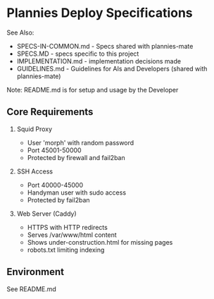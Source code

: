 # Plannies Deploy Specifications

See Also:
- SPECS-IN-COMMON.md - Specs shared with plannies-mate
- SPECS.MD - specs specific to this project
- IMPLEMENTATION.md - implementation decisions made
- GUIDELINES.md - Guidelines for AIs and Developers (shared with plannies-mate)

Note: README.md is for setup and usage by the Developer

## Core Requirements

1. Squid Proxy
   - User 'morph' with random password
   - Port 45001-50000
   - Protected by firewall and fail2ban

2. SSH Access
   - Port 40000-45000
   - Handyman user with sudo access
   - Protected by fail2ban

3. Web Server (Caddy)
   - HTTPS with HTTP redirects
   - Serves /var/www/html content
   - Shows under-construction.html for missing pages
   - robots.txt limiting indexing

## Environment

See README.md
